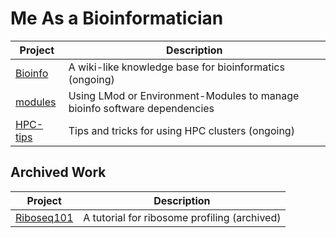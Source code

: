 # Me As a Bioinformatician

| Project | Description |
| --- | --- |
| [Bioinfo](https://www.justype.net/bioinfo/) | A wiki-like knowledge base for bioinformatics (ongoing) |
| [modules](https://github.com/Justype/modules) | Using LMod or Environment-Modules to manage bioinfo software dependencies |
| [HPC-tips](https://github.com/Justype/HPC-tips) | Tips and tricks for using HPC clusters (ongoing) |

## Archived Work

| Project | Description |
| --- | --- |
| [Riboseq101](https://github.com/Justype/riboseq101) | A tutorial for ribosome profiling (archived) |
